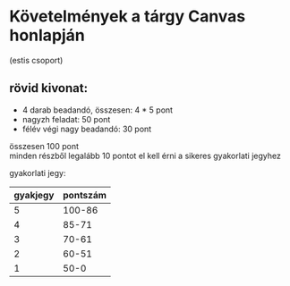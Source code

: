 # Követelmények a tárgy Canvas honlapján

(estis csoport)

## rövid kivonat:

- 4 darab beadandó, összesen: 4 * 5 pont
- nagyzh feladat: 50 pont
- félév végi nagy beadandó: 30 pont

összesen 100 pont  
minden részből legalább 10 pontot el kell érni a sikeres gyakorlati jegyhez

gyakorlati jegy:

| gyakjegy  | pontszám |
| ------------- | ------------- |
| 5  | 100-86  |
| 4  | 85-71  |
| 3  | 70-61  |
| 2  | 60-51  |
| 1  | 50-0  |


